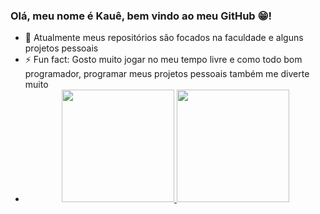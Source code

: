 ### Olá, meu nome é Kauê, bem vindo ao meu GitHub :grin:!

- 🔭 Atualmente meus repositórios são focados na faculdade e alguns projetos pessoais
- ⚡ Fun fact: Gosto muito jogar no meu tempo livre e como todo bom programador, programar meus projetos pessoais também me diverte muito
- <div align="center">
  <a href="https://github.com/kauelso">
  <img height="180em" src="https://github-readme-stats.vercel.app/api?username=kauelso&show_icons=true&bg_color=50,6a6aec,59B7FF&title_color=fff&text_color=fff&include_all_commits=true&count_private=true"/>
  <img height="180em" src="https://github-readme-stats.vercel.app/api/top-langs/?username=kauelso&layout=compact&langs_count=7&bg_color=60,6a6aec,59B7FF&title_color=fff&text_color=fff"/>
</div>

